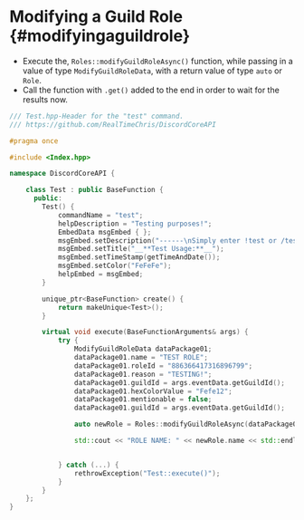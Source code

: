 Modifying a Guild Role {#modifyingaguildrole}
=============
- Execute the, `Roles::modifyGuildRoleAsync()` function, while passing in a value of type `ModifyGuildRoleData`, with a return value of type `auto` or `Role`.
- Call the function with `.get()` added to the end in order to wait for the results now.

```cpp
/// Test.hpp-Header for the "test" command.
/// https://github.com/RealTimeChris/DiscordCoreAPI

#pragma once

#include <Index.hpp>

namespace DiscordCoreAPI {

	class Test : public BaseFunction {
	  public:
		Test() {
			commandName = "test";
			helpDescription = "Testing purposes!";
			EmbedData msgEmbed { };
			msgEmbed.setDescription("------\nSimply enter !test or /test!\n------");
			msgEmbed.setTitle("__**Test Usage:**__");
			msgEmbed.setTimeStamp(getTimeAndDate());
			msgEmbed.setColor("FeFeFe");
			helpEmbed = msgEmbed;
		}

		unique_ptr<BaseFunction> create() {
			return makeUnique<Test>();
		}

		virtual void execute(BaseFunctionArguments& args) {
			try {
				ModifyGuildRoleData dataPackage01;
				dataPackage01.name = "TEST ROLE";
				dataPackage01.roleId = "886366417316896799";
				dataPackage01.reason = "TESTING!";
				dataPackage01.guildId = args.eventData.getGuildId();
				dataPackage01.hexColorValue = "Fefe12";
				dataPackage01.mentionable = false;
				dataPackage01.guildId = args.eventData.getGuildId();

				auto newRole = Roles::modifyGuildRoleAsync(dataPackage01).get();

				std::cout << "ROLE NAME: " << newRole.name << std::endl;


			} catch (...) {
				rethrowException("Test::execute()");
			}
		}
	};
}


```
